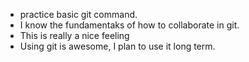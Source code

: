 * practice basic git command.
* I know the fundamentaks of how to collaborate in git.
* This is really a nice feeling
* Using git is awesome, I plan to use it long term.
